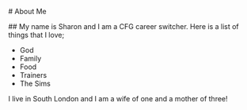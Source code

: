 

\# About Me



\## My name is Sharon and I am a CFG career switcher. Here is a list of things that I love;



* God
* Family
* Food
* Trainers
* The Sims



I live in South London and I am a wife of one and a mother of three!


